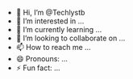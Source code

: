 - 👋 Hi, I’m @Techlystb
- 👀 I’m interested in ...
- 🌱 I’m currently learning ...
- 💞️ I’m looking to collaborate on ...
- 📫 How to reach me ...
- 😄 Pronouns: ...
- ⚡ Fun fact: ...

<!---
Techlystb/Techlystb is a ✨ special ✨ repository because its `README.md` (this file) appears on your GitHub profile.
You can click the Preview link to take a look at your changes.
--->
